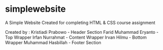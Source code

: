 # simplewebsite
A Simple Website Created for completing HTML &amp; CSS course assignment

Created by :
Kristiadi Prabowo - Header Section
Farid Muhammad Eryanto - Top Wrapper
Irfan Nurrahmat - Content Wrapper
Irvan Hilmu - Bottom Wrapper
Muhammad Hasbillah - Footer Section
